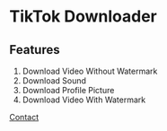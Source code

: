 # TikTok Downloader

## Features
1. Download Video Without Watermark
2. Download Sound
3. Download Profile Picture
4. Download Video With Watermark

[Contact](mailto:caio697@protonmail.com)
